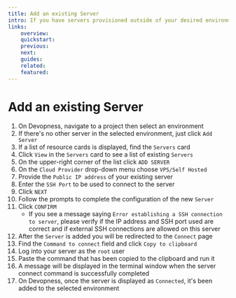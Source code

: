 ```yaml
---
title: Add an existing Server
intro: If you have servers provisioned outside of your desired environment on Devopness, you can still connect them to your Devopness account and take the most of the Devopness infrastructure management features.
links:
    overview:
    quickstart:
    previous:
    next:
    guides:
    related:
    featured:
---
```


# Add an existing Server
1. On Devopness, navigate to a project then select an environment
2. If there's no other server in the selected environment, just click `Add Server`
3. If a list of resource cards is displayed, find the `Servers` card
4. Click `View` in the `Servers` card to see a list of existing `Servers`
5. On the upper-right corner of the list click `ADD SERVER`
6. On the `Cloud Provider` drop-down menu choose `VPS/Self Hosted`
7. Provide the `Public IP address` of your existing server
6. Enter the `SSH Port` to be used to connect to the server
7. Click `NEXT`
8. Follow the prompts to complete the configuration of the new `Server`
9. Click `CONFIRM`
    - If you see a message saying `Error establishing a SSH connection to server`, please verify if the IP address and SSH port used are correct and if external SSH connections are allowed on this server
10. After the `Server` is added you will be redirected to the `Connect` page
11. Find the `Command to connect` field and click `Copy to clipboard`
12. Log into your server as the `root` user
13. Paste the command that has been copied to the clipboard and run it
14. A message will be displayed in the terminal window when the server connect command is successfully completed
15. On Devopness, once the server is displayed as `Connected`, it's been added to the selected environment
